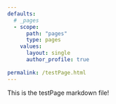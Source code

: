 ```yaml
---      
defaults:
  # _pages
  - scope:
      path: "pages"
      type: pages
    values:
      layout: single
      author_profile: true
      
permalink: /testPage.html
---
```


This is the testPage markdown file!
